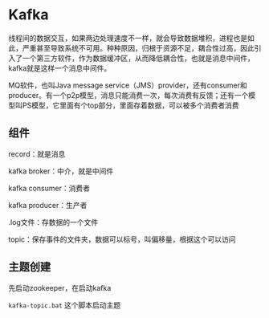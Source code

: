 # Kafka

线程间的数据交互，如果两边处理速度不一样，就会导致数据堆积，进程也是如此，严重甚至导致系统不可用。种种原因，归根于资源不足，耦合性过高，因此引入了一个第三方软件，作为数据缓冲区，从而降低耦合性，也就是消息中间件，kafka就是这样一个消息中间件。

MQ软件，也叫Java message service（JMS）provider，还有consumer和producer。有一个p2p模型，消息只能消费一次，每次消费有反馈；还有一个模型叫PS模型，它里面有个top部分，里面存着数据，可以被多个消费者消费

## 组件

record：就是消息

kafka broker：中介，就是中间件

kafka consumer：消费者

kafka producer：生产者

.log文件：存数据的一个文件

topic：保存事件的文件夹，数据可以标号，叫偏移量，根据这个可以访问

## 主题创建

先启动zookeeper，在启动kafka

`kafka-topic.bat` 这个脚本启动主题
